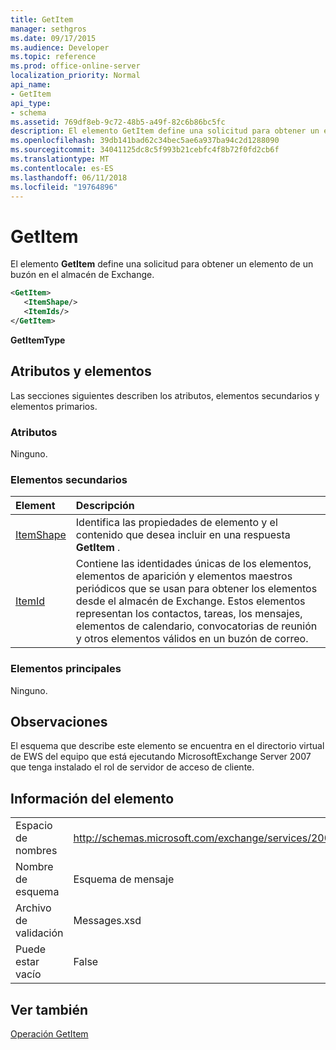 ```yaml
---
title: GetItem
manager: sethgros
ms.date: 09/17/2015
ms.audience: Developer
ms.topic: reference
ms.prod: office-online-server
localization_priority: Normal
api_name:
- GetItem
api_type:
- schema
ms.assetid: 769df8eb-9c72-48b5-a49f-82c6b86bc5fc
description: El elemento GetItem define una solicitud para obtener un elemento de un buzón en el almacén de Exchange.
ms.openlocfilehash: 39db141bad62c34bec5ae6a937ba94c2d1288090
ms.sourcegitcommit: 34041125dc8c5f993b21cebfc4f8b72f0fd2cb6f
ms.translationtype: MT
ms.contentlocale: es-ES
ms.lasthandoff: 06/11/2018
ms.locfileid: "19764896"
---
```

# <a name="getitem"></a>GetItem

El elemento **GetItem** define una solicitud para obtener un elemento de un buzón en el almacén de Exchange. 
  
```xml
<GetItem>
   <ItemShape/>
   <ItemIds/>
</GetItem>
```

 **GetItemType**
## <a name="attributes-and-elements"></a>Atributos y elementos

Las secciones siguientes describen los atributos, elementos secundarios y elementos primarios.
  
### <a name="attributes"></a>Atributos

Ninguno.
  
### <a name="child-elements"></a>Elementos secundarios

|**Element**|**Descripción**|
|:-----|:-----|
|[ItemShape](itemshape.md) <br/> |Identifica las propiedades de elemento y el contenido que desea incluir en una respuesta **GetItem** .  <br/> |
|[ItemId](itemids.md) <br/> |Contiene las identidades únicas de los elementos, elementos de aparición y elementos maestros periódicos que se usan para obtener los elementos desde el almacén de Exchange. Estos elementos representan los contactos, tareas, los mensajes, elementos de calendario, convocatorias de reunión y otros elementos válidos en un buzón de correo.  <br/> |
   
### <a name="parent-elements"></a>Elementos principales

Ninguno.
  
## <a name="remarks"></a>Observaciones

El esquema que describe este elemento se encuentra en el directorio virtual de EWS del equipo que está ejecutando MicrosoftExchange Server 2007 que tenga instalado el rol de servidor de acceso de cliente.
  
## <a name="element-information"></a>Información del elemento

|||
|:-----|:-----|
|Espacio de nombres  <br/> |http://schemas.microsoft.com/exchange/services/2006/messages  <br/> |
|Nombre de esquema  <br/> |Esquema de mensaje  <br/> |
|Archivo de validación  <br/> |Messages.xsd  <br/> |
|Puede estar vacío  <br/> |False  <br/> |
   
## <a name="see-also"></a>Ver también



[Operación GetItem](getitem-operation.md)

